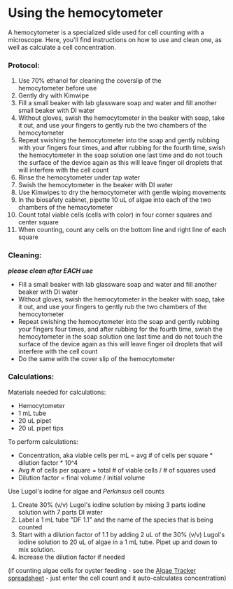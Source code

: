 # Using the hemocytometer
A hemocytometer is a specialized slide used for cell counting with a microscope. Here, you'll find instructions on how to use and clean one, as well as calculate a cell concentration.

### Protocol:
1. Use 70% ethanol for cleaning the coverslip of the hemocytometer before use
2. Gently dry with Kimwipe 
3. Fill a small beaker with lab glassware soap and water and fill another small beaker with DI water
4. Without gloves, swish the hemocytometer in the beaker with soap, take it out, and use your fingers to gently rub the two chambers of the hemocytometer 
5. Repeat swishing the hemocytometer into the soap and gently rubbing with your fingers four times, and after rubbing for the fourth time, swish the hemocytometer in the soap solution one last time and do not touch the surface of the device again as this will leave finger oil droplets that will interfere with the cell count 
6. Rinse the hemocytometer under tap water
7. Swish the hemocytometer in the beaker with DI water 
8. Use Kimwipes to dry the hemocytometer with gentle wiping movements 
9. In the biosafety cabinet, pipette 10 uL of algae into each of the two chambers of the hemacytometer 
10. Count total viable cells (cells with color) in four corner squares and center square 
11. When counting, count any cells on the bottom line and right line of each square 

### Cleaning:
***please clean after EACH use***
- Fill a small beaker with lab glassware soap and water and fill another beaker with DI water
- Without gloves, swish the hemocytometer in the beaker with soap, take it out, and use your fingers to gently rub the two chambers of the hemocytometer
- Repeat swishing the hemocytometer into the soap and gently rubbing your fingers four times, and after rubbing for the fourth time, swish the hemocytometer in the soap solution one last time and do not touch the surface of the device again as this will leave finger oil droplets that will interfere with the cell count
- Do the same with the cover slip of the hemocytometer

### Calculations:

Materials needed for calculations:
- Hemocytometer
- 1 mL tube 
- 20 uL pipet
- 20 uL pipet tips 

To perform calculations: 
- Concentration, aka viable cells per mL = avg # of cells per square * dilution factor * 10^4
- Avg # of cells per square = total # of viable cells / # of squares used
- Dilution factor = final volume / initial volume

Use Lugol's iodine for algae and *Perkinsus* cell counts
1. Create 30% (v/v) Lugol's iodine solution by mixing 3 parts iodine solution with 7 parts DI water
2. Label a 1 mL tube "DF 1.1" and the name of the species that is being counted
3. Start with a dilution factor of 1.1 by adding 2 uL of the 30% (v/v) Lugol's iodine solution to 20 uL of algae in a 1 mL tube. Pipet up and down to mix solution. 
4. Increase the dilution factor if needed

(if counting algae cells for oyster feeding - see the [Algae Tracker spreadsheet](https://docs.google.com/spreadsheets/d/1UBeluqx4SQUdaInXP4of0siFTtXhhd97nKfENCC8lmE/edit?gid=0#gid=0) - just enter the cell count and it auto-calculates concentration)